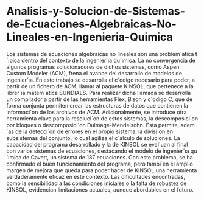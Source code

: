 # Analisis-y-Solucion-de-Sistemas-de-Ecuaciones-Algebraicas-No-Lineales-en-Ingenieria-Quimica

Los sistemas de ecuaciones algebraicas no lineales son una problem´atica t´ıpica dentro del contexto
de la ingenier´ıa qu´ımica. La no convergencia de algunos programas solucionadores de dichos
sistemas, como Aspen Custom Modeler (ACM), frena el avance del desarrollo de modelos de
ingenier´ıa.
En este trabajo se desarrolla el c´odigo necesario para poder, a partir de un fichero de ACM,
llamar al paquete KINSOL, que pertenece a la librer´ıa matem´atica SUNDIALS. Para realizar
dicha llamada se desarrolla un compilador a partir de las herramientas Flex, Bison y c´odigo C,
que de forma conjunta permiten crear las estructuras de datos que contienen la informaci´on de
los archivos de ACM.
Adicionalmente, se introduce otra herramienta clave para la resoluci´on de estos sistemas, la
descomposici´on por bloques o descomposici´on Dulmage-Mendelsohn. Esta permite, adem´as de
la detecci´on de errores en el propio sistema, la divisi´on en subsistemas del conjunto, lo cual
agiliza el c´alculo de soluciones.
La capacidad del programa desarrollado y la de KINSOL se eval´uan al final con varios sistemas
de ecuaciones, destacando el modelo de ingenier´ıa qu´ımica de Cavett, un sistema de 187
ecuaciones. Con este problema, se ha confirmado el buen funcionamiento del programa, pero
tambi´en el amplio margen de mejora que queda para poder hacer de KINSOL una herramienta
verdaderamente eficaz en este contexto. Las dificultades encontradas, como la sensibilidad a las
condiciones iniciales o la falta de robustez de KINSOL, evidencian limitaciones actuales, aunque
abordables en el futuro.
